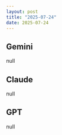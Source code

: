 ```yaml
---
layout: post
title: "2025-07-24"
date: 2025-07-24
---
```


## Gemini

null

## Claude

null

## GPT

null
